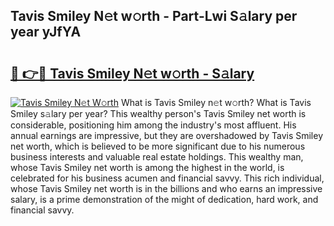 ## Tavis Smiley N𝚎t w𝚘rth - Part-Lwi S𝚊lary per year yJfYA

# <h2><a href="http://gc1z46p.nevu.top/?p=Tavis+Smiley">🔗 👉🔴 Tavis Smiley N𝚎t w𝚘rth - S𝚊lary</a></h2>

[![Tavis Smiley N𝚎t W𝚘rth](https://i.imgur.com/Oavwk0R.jpeg)](http://gc1z46p.nevu.top/?p=Tavis+Smiley)
What is Tavis Smiley n𝚎t w𝚘rth? What is Tavis Smiley s𝚊lary per year?
This wealthy person's Tavis Smiley net worth is considerable, positioning him among the industry's most affluent. His annual earnings are impressive, but they are overshadowed by Tavis Smiley net worth, which is believed to be more significant due to his numerous business interests and valuable real estate holdings. This wealthy man, whose Tavis Smiley net worth is among the highest in the world, is celebrated for his business acumen and financial savvy. This rich individual, whose Tavis Smiley net worth is in the billions and who earns an impressive salary, is a prime demonstration of the might of dedication, hard work, and financial savvy.
